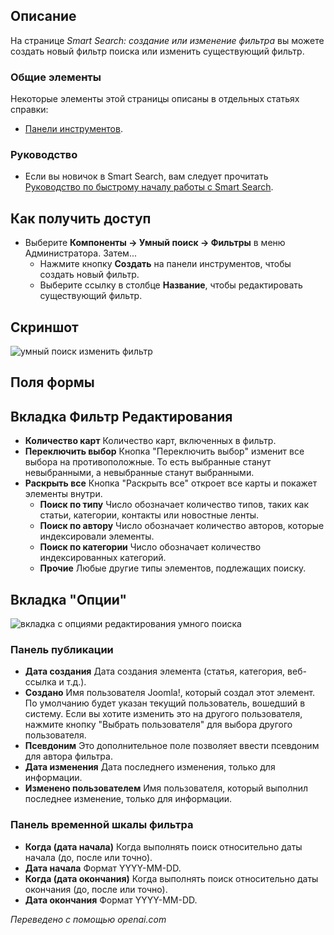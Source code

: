 <!-- Filename: Help4.x:Smart_Search:_New_or_Edit_Filter / Display title: Умный поиск: новый или редактировать фильтр   -->

## Описание

На странице *Smart Search: создание или изменение фильтра* вы можете создать новый фильтр поиска или изменить существующий фильтр.

### Общие элементы

Некоторые элементы этой страницы описаны в отдельных статьях справки:

* [Панели инструментов](jdocmanual?article=help/common-elements/toolbars).

### Руководство

* Если вы новичок в Smart Search, вам следует прочитать [Руководство по быстрому началу работы с Smart Search](https://docs.joomla.org/Smart_Search_quickstart_guide).

## Как получить доступ

- Выберите **Компоненты → Умный поиск → Фильтры** в меню
  Администратора. Затем...
  - Нажмите кнопку **Создать** на панели инструментов, чтобы создать новый фильтр.
  - Выберите ссылку в столбце **Название**, чтобы редактировать существующий
    фильтр.

## Скриншот

![умный поиск изменить фильтр](../../../ru/images/smart-search/smart-search-edit-filter.png)

## Поля формы

## Вкладка Фильтр Редактирования

- **Количество карт** Количество карт, включенных в фильтр.
- **Переключить выбор** Кнопка "Переключить выбор" изменит все
  выбора на противоположные. То есть выбранные станут
  невыбранными, а невыбранные станут выбранными.
- **Раскрыть все** Кнопка "Раскрыть все" откроет все карты и покажет
  элементы внутри.
  - **Поиск по типу** Число обозначает количество типов, таких как статьи,
    категории, контакты или новостные ленты.
  - **Поиск по автору** Число обозначает количество авторов, которые индексировали
    элементы.
  - **Поиск по категории** Число обозначает количество индексированных категорий.
  - **Прочие** Любые другие типы элементов, подлежащих поиску.

## Вкладка "Опции"

![вкладка с опциями редактирования умного поиска](../../../ru/images/smart-search/smart-search-edit-filter-options-tab.png)

### Панель публикации

- **Дата создания** Дата создания элемента (статья, категория, веб-ссылка и т.д.).
- **Создано** Имя пользователя Joomla!, который создал этот элемент. По умолчанию будет указан текущий пользователь, вошедший в систему. Если вы хотите изменить это на другого пользователя, нажмите кнопку "Выбрать пользователя" для выбора другого пользователя.
- **Псевдоним** Это дополнительное поле позволяет ввести псевдоним для автора фильтра.
- **Дата изменения** Дата последнего изменения, только для информации.
- **Изменено пользователем** Имя пользователя, который выполнил последнее изменение, только для информации.

### Панель временной шкалы фильтра

- **Когда (дата начала)** Когда выполнять поиск относительно даты начала (до, после или точно).
- **Дата начала** Формат YYYY-MM-DD.
- **Когда (дата окончания)** Когда выполнять поиск относительно даты окончания (до, после или точно).
- **Дата окончания** Формат YYYY-MM-DD.

*Переведено с помощью openai.com*

